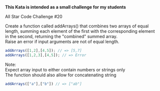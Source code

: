 **This Kata is intended as a small challenge for my students**

All Star Code Challenge #20

Create a function called addArrays() that combines two arrays of equal length, summing each element of the first with the corresponding element in the second, returning the "combined" summed array.  
Raise an error if input arguments are not of equal length.

```javascript
addArrays([1,2],[4,5]); // => [5,7]
addArrays([1,2,3],[4,5]); // => Error
```

Note:  
Expect array input to either contain numbers or strings only  
The function should also allow for concatenating string
```javascript
addArrays(["a"],["b"]) // => ["ab"]
```